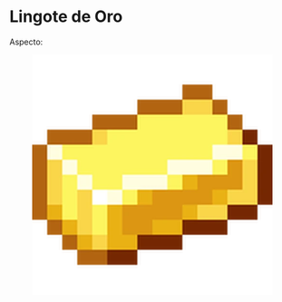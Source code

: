 # Lingote de Oro

Aspecto:

<figure><img src="../../../.gitbook/assets/image (3) (1).png" alt=""><figcaption></figcaption></figure>
